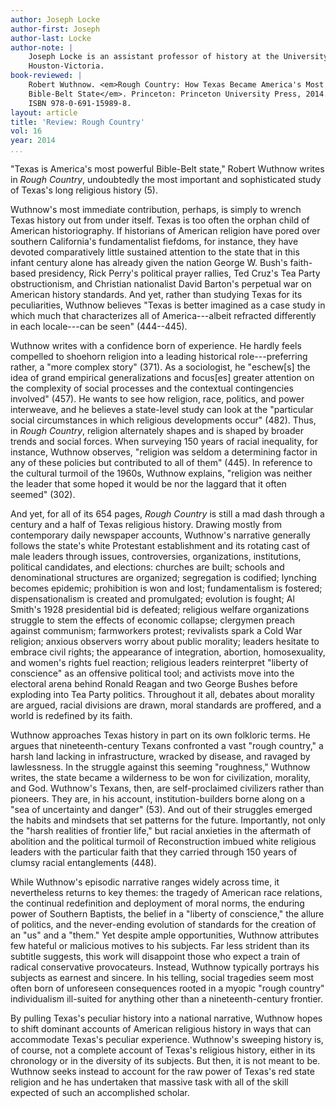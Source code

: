 ```yaml
---
author: Joseph Locke
author-first: Joseph
author-last: Locke
author-note: |
    Joseph Locke is an assistant professor of history at the University of
    Houston-Victoria.
book-reviewed: |
    Robert Wuthnow. <em>Rough Country: How Texas Became America's Most Powerful
    Bible-Belt State</em>. Princeton: Princeton University Press, 2014. 654 pp.
    ISBN 978-0-691-15989-8.
layout: article
title: 'Review: Rough Country'
vol: 16
year: 2014
...
```


"Texas is America's most powerful Bible-Belt state," Robert Wuthnow
writes in *Rough Country*, undoubtedly the most important and
sophisticated study of Texas's long religious history (5).

Wuthnow's most immediate contribution, perhaps, is simply to wrench
Texas history out from under itself. Texas is too often the orphan child
of American historiography. If historians of American religion have
pored over southern California's fundamentalist fiefdoms, for instance,
they have devoted comparatively little sustained attention to the state
that in this infant century alone has already given the nation George W.
Bush's faith-based presidency, Rick Perry's political prayer rallies,
Ted Cruz's Tea Party obstructionism, and Christian nationalist David
Barton's perpetual war on American history standards. And yet, rather
than studying Texas for its peculiarities, Wuthnow believes "Texas is
better imagined as a case study in which much that characterizes all of
America---albeit refracted differently in each locale---can be seen"
(444--445).

Wuthnow writes with a confidence born of experience. He hardly feels
compelled to shoehorn religion into a leading historical
role---preferring rather, a "more complex story" (371). As a
sociologist, he "eschew[s] the idea of grand empirical generalizations
and focus[es] greater attention on the complexity of social processes
and the contextual contingencies involved" (457). He wants to see how
religion, race, politics, and power interweave, and he believes a
state-level study can look at the "particular social circumstances in
which religious developments occur" (482). Thus, in *Rough Country*,
religion alternately shapes and is shaped by broader trends and social
forces. When surveying 150 years of racial inequality, for instance,
Wuthnow observes, "religion was seldom a determining factor in any of
these policies but contributed to all of them" (445). In reference to
the cultural turmoil of the 1960s, Wuthnow explains, "religion was
neither the leader that some hoped it would be nor the laggard that it
often seemed" (302).

And yet, for all of its 654 pages, *Rough Country* is still a mad dash
through a century and a half of Texas religious history. Drawing mostly
from contemporary daily newspaper accounts, Wuthnow's narrative
generally follows the state's white Protestant establishment and its
rotating cast of male leaders through issues, controversies,
organizations, institutions, political candidates, and elections:
churches are built; schools and denominational structures are organized;
segregation is codified; lynching becomes epidemic; prohibition is won
and lost; fundamentalism is fostered; dispensationalism is created and
promulgated; evolution is fought; Al Smith's 1928 presidential bid is
defeated; religious welfare organizations struggle to stem the effects
of economic collapse; clergymen preach against communism; farmworkers
protest; revivalists spark a Cold War religion; anxious observers worry
about public morality; leaders hesitate to embrace civil rights; the
appearance of integration, abortion, homosexuality, and women's rights
fuel reaction; religious leaders reinterpret "liberty of conscience" as
an offensive political tool; and activists move into the electoral arena
behind Ronald Reagan and two George Bushes before exploding into Tea
Party politics. Throughout it all, debates about morality are argued,
racial divisions are drawn, moral standards are proffered, and a world
is redefined by its faith.

Wuthnow approaches Texas history in part on its own folkloric terms. He
argues that nineteenth-century Texans confronted a vast "rough country,"
a harsh land lacking in infrastructure, wracked by disease, and ravaged
by lawlessness. In the struggle against this seeming "roughness,"
Wuthnow writes, the state became a wilderness to be won for
civilization, morality, and God. Wuthnow's Texans, then, are
self-proclaimed civilizers rather than pioneers. They are, in his
account, institution-builders borne along on a "sea of uncertainty and
danger" (53). And out of their struggles emerged the habits and mindsets
that set patterns for the future. Importantly, not only the "harsh
realities of frontier life," but racial anxieties in the aftermath of
abolition and the political turmoil of Reconstruction imbued white
religious leaders with the particular faith that they carried through
150 years of clumsy racial entanglements (448).

While Wuthnow's episodic narrative ranges widely across time, it
nevertheless returns to key themes: the tragedy of American race
relations, the continual redefinition and deployment of moral norms, the
enduring power of Southern Baptists, the belief in a "liberty of
conscience," the allure of politics, and the never-ending evolution of
standards for the creation of an "us" and a "them." Yet despite ample
opportunities, Wuthnow attributes few hateful or malicious motives to
his subjects. Far less strident than its subtitle suggests, this work
will disappoint those who expect a train of radical conservative
provocateurs. Instead, Wuthnow typically portrays his subjects as
earnest and sincere. In his telling, social tragedies seem most often
born of unforeseen consequences rooted in a myopic "rough country"
individualism ill-suited for anything other than a nineteenth-century
frontier.

By pulling Texas's peculiar history into a national narrative, Wuthnow
hopes to shift dominant accounts of American religious history in ways
that can accommodate Texas's peculiar experience. Wuthnow's sweeping
history is, of course, not a complete account of Texas's religious
history, either in its chronology or in the diversity of its subjects.
But then, it is not meant to be. Wuthnow seeks instead to account for
the raw power of Texas's red state religion and he has undertaken that
massive task with all of the skill expected of such an accomplished
scholar.
